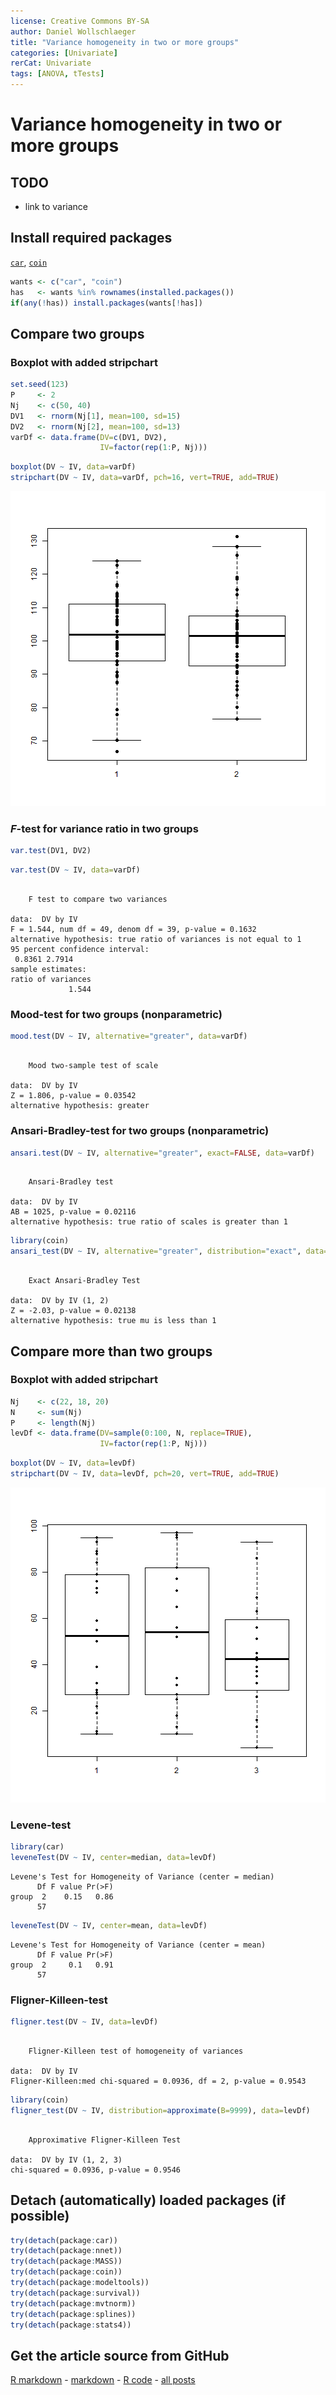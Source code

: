 ```yaml
---
license: Creative Commons BY-SA
author: Daniel Wollschlaeger
title: "Variance homogeneity in two or more groups"
categories: [Univariate]
rerCat: Univariate
tags: [ANOVA, tTests]
---
```


Variance homogeneity in two or more groups
=========================

TODO
-------------------------

 - link to variance

Install required packages
-------------------------

[`car`](http://cran.r-project.org/package=car), [`coin`](http://cran.r-project.org/package=coin)


```r
wants <- c("car", "coin")
has   <- wants %in% rownames(installed.packages())
if(any(!has)) install.packages(wants[!has])
```


Compare two groups
-------------------------

### Boxplot with added stripchart


```r
set.seed(123)
P     <- 2
Nj    <- c(50, 40)
DV1   <- rnorm(Nj[1], mean=100, sd=15)
DV2   <- rnorm(Nj[2], mean=100, sd=13)
varDf <- data.frame(DV=c(DV1, DV2),
                    IV=factor(rep(1:P, Nj)))
```



```r
boxplot(DV ~ IV, data=varDf)
stripchart(DV ~ IV, data=varDf, pch=16, vert=TRUE, add=TRUE)
```

![plot of chunk rerVarHom01](../content/assets/figure/rerVarHom01.png) 


### $F$-test for variance ratio in two groups


```r
var.test(DV1, DV2)
```



```r
var.test(DV ~ IV, data=varDf)
```

```

	F test to compare two variances

data:  DV by IV 
F = 1.544, num df = 49, denom df = 39, p-value = 0.1632
alternative hypothesis: true ratio of variances is not equal to 1 
95 percent confidence interval:
 0.8361 2.7914 
sample estimates:
ratio of variances 
             1.544 
```


### Mood-test for two groups (nonparametric)


```r
mood.test(DV ~ IV, alternative="greater", data=varDf)
```

```

	Mood two-sample test of scale

data:  DV by IV 
Z = 1.806, p-value = 0.03542
alternative hypothesis: greater 
```


### Ansari-Bradley-test for two groups (nonparametric)


```r
ansari.test(DV ~ IV, alternative="greater", exact=FALSE, data=varDf)
```

```

	Ansari-Bradley test

data:  DV by IV 
AB = 1025, p-value = 0.02116
alternative hypothesis: true ratio of scales is greater than 1 
```



```r
library(coin)
ansari_test(DV ~ IV, alternative="greater", distribution="exact", data=varDf)
```

```

	Exact Ansari-Bradley Test

data:  DV by IV (1, 2) 
Z = -2.03, p-value = 0.02138
alternative hypothesis: true mu is less than 1 
```


Compare more than two groups
-------------------------

### Boxplot with added stripchart


```r
Nj    <- c(22, 18, 20)
N     <- sum(Nj)
P     <- length(Nj)
levDf <- data.frame(DV=sample(0:100, N, replace=TRUE),
                    IV=factor(rep(1:P, Nj)))
```



```r
boxplot(DV ~ IV, data=levDf)
stripchart(DV ~ IV, data=levDf, pch=20, vert=TRUE, add=TRUE)
```

![plot of chunk rerVarHom02](../content/assets/figure/rerVarHom02.png) 


### Levene-test


```r
library(car)
leveneTest(DV ~ IV, center=median, data=levDf)
```

```
Levene's Test for Homogeneity of Variance (center = median)
      Df F value Pr(>F)
group  2    0.15   0.86
      57               
```

```r
leveneTest(DV ~ IV, center=mean, data=levDf)
```

```
Levene's Test for Homogeneity of Variance (center = mean)
      Df F value Pr(>F)
group  2     0.1   0.91
      57               
```


### Fligner-Killeen-test


```r
fligner.test(DV ~ IV, data=levDf)
```

```

	Fligner-Killeen test of homogeneity of variances

data:  DV by IV 
Fligner-Killeen:med chi-squared = 0.0936, df = 2, p-value = 0.9543
```



```r
library(coin)
fligner_test(DV ~ IV, distribution=approximate(B=9999), data=levDf)
```

```

	Approximative Fligner-Killeen Test

data:  DV by IV (1, 2, 3) 
chi-squared = 0.0936, p-value = 0.9546
```


Detach (automatically) loaded packages (if possible)
-------------------------


```r
try(detach(package:car))
try(detach(package:nnet))
try(detach(package:MASS))
try(detach(package:coin))
try(detach(package:modeltools))
try(detach(package:survival))
try(detach(package:mvtnorm))
try(detach(package:splines))
try(detach(package:stats4))
```


Get the article source from GitHub
----------------------------------------------

[R markdown](https://github.com/dwoll/RExRepos/raw/master/Rmd/varianceHom.Rmd) - [markdown](https://github.com/dwoll/RExRepos/raw/master/md/varianceHom.md) - [R code](https://github.com/dwoll/RExRepos/raw/master/R/varianceHom.R) - [all posts](https://github.com/dwoll/RExRepos/)
